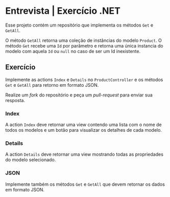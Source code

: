 # Entrevista | Exercício .NET
Esse projeto contém um repositório que implementa os métodos `Get` e `GetAll`.

O método `GetAll` retorna uma coleção de instâncias do modelo `Product`. O método `Get` recebe uma `Id` por parâmetro e retorna uma única instancia do modelo com aquela `Id` ou `null` no caso de ser um Id inexistente.

## Exercício
Implemente as actions `Index` e `Details` no `ProductController` e os métodos `Get` e `GetAll` para retorno em formato JSON.

Realize um *fork* do repositório e peça um *pull-request* para enviar sua resposta.

### Index
A action `Index` deve retornar uma view contendo uma lista com o nome de todos os modelos e um botão para visualizar os detalhes de cada modelo.

### Details
A action `Details` deve retornar uma view mostrando todas as propriedades do modelo selecionado.

### JSON
Implemente também os métodos `Get` e `GetAll` que devem retornar os dados em formato JSON.

